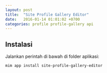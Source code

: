 ```yaml
---
layout: post
title:  "Site Profile Gallery Editor"
date:   2016-01-14 01:01:02 +0700
categories: profile profile-gallery api
---
```


## Instalasi

Jalankan perintah di bawah di folder aplikasi:

```
mim app install site-profile-gallery-editor
```
